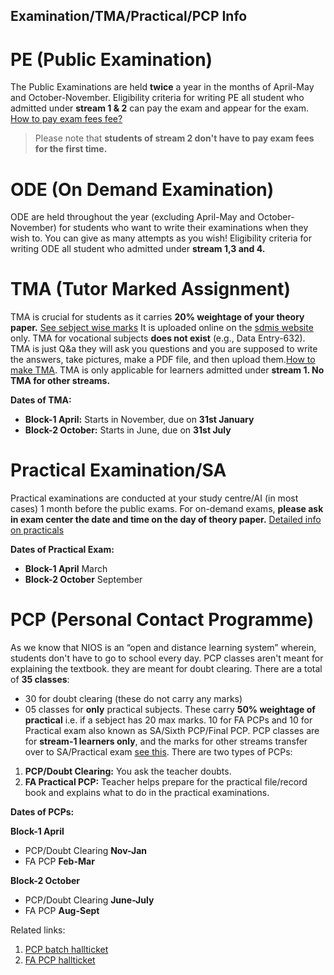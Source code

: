 Examination/TMA/Practical/PCP Info
-------------------------
# PE (Public Examination)
The Public Examinations are held **twice** a year in the months of April-May and October-November. Eligibility criteria for writing PE all student who admitted under **stream 1 & 2** can pay the exam and appear for the exam. [How to pay exam fees fee?](https://drive.google.com/file/d/1SQAL7MZbkI2XUnyTSU0Nl0RbVB82HXKF/view?usp=drivesdk)
> Please note that **students of stream 2 don't have to pay exam fees for the first time.**
# ODE (On Demand Examination)
ODE are held throughout the year (excluding April-May and October-November) for students who want to write their examinations when they wish to. You can give as many attempts as you wish!
Eligibility criteria for writing ODE all student who admitted under **stream 1,3 and 4.**
# TMA (Tutor Marked Assignment)
TMA is crucial for students as it carries **20% weightage of your theory paper.** [See sebject wise marks](https://drive.google.com/) It is uploaded online on the [sdmis website](https://sdmis.nios.ac.in/auth) only. TMA for vocational subjects **does not exist** (e.g., Data Entry-632). TMA is just Q&a they will ask you questions and you are supposed to write the answers, take pictures, make a PDF file, and then upload them.[How to make TMA](https://nios-students.pages.dev/wiki/Guidelines). TMA is only applicable for learners admitted under **stream 1. No TMA for other streams.**

**Dates of TMA:**
- **Block-1 April:** Starts in November, due on __31st January__
- **Block-2 October:** Starts in June, due on __31st July__
# Practical Examination/SA
Practical examinations are conducted at your study centre/AI (in most cases) 1 month before the public exams. For on-demand exams, **please ask in exam center the date and time on the day of theory paper.** [Detailed info on practicals](https://nios-students.pages.dev/wiki/pr)

**Dates of Practical Exam:**
- **Block-1 April** March
- **Block-2 October** September

# PCP (Personal Contact Programme)
As we know that NIOS is an “open and distance learning system” wherein, students don't have to go to school every day. PCP classes aren't meant for explaining the textbook. they are meant for doubt clearing. There are a total of **35 classes**:
- 30 for doubt clearing (these do not carry any marks)
- 05 classes for **only** practical subjects. These carry **50% weightage of practical** i.e. if a sebject has 20 max marks. 10 for FA PCPs and 10 for Practical exam also known as SA/Sixth PCP/Final PCP.
PCP classes are for **stream-1 learners only**, and the marks for other streams transfer over to SA/Practical exam [see this](https://drive.google.com/file/d/19auYIHocmCcdMysj0dB0FeP_TciA5G_l/view?usp=drivesdk).
There are two types of PCPs:
1. **PCP/Doubt Clearing:** You ask the teacher doubts.
2. **FA Practical PCP:** Teacher helps prepare for the practical file/record book and explains what to do in the practical examinations.

**Dates of PCPs:**
   
  **Block-1 April**
  - PCP/Doubt Clearing **Nov-Jan**
  - FA PCP  **Feb-Mar**
    
   **Block-2 October**
  - PCP/Doubt Clearing  **June-July**
  - FA PCP  **Aug-Sept**

Related links:
1. [PCP batch hallticket](https://sdmis.nios.ac.in/search/pcp-hall-ticket) 
2. [FA PCP hallticket](https://sdmis.nios.ac.in/search/fa-hall-ticket)









